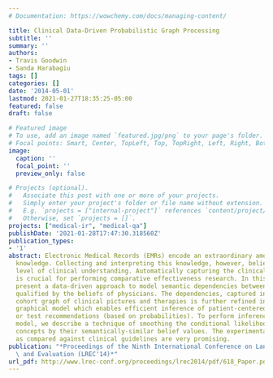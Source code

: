 ```yaml
---
# Documentation: https://wowchemy.com/docs/managing-content/

title: Clinical Data-Driven Probabilistic Graph Processing
subtitle: ''
summary: ''
authors:
- Travis Goodwin
- Sanda Harabagiu
tags: []
categories: []
date: '2014-05-01'
lastmod: 2021-01-27T18:35:25-05:00
featured: false
draft: false

# Featured image
# To use, add an image named `featured.jpg/png` to your page's folder.
# Focal points: Smart, Center, TopLeft, Top, TopRight, Left, Right, BottomLeft, Bottom, BottomRight.
image:
  caption: ''
  focal_point: ''
  preview_only: false

# Projects (optional).
#   Associate this post with one or more of your projects.
#   Simply enter your project's folder or file name without extension.
#   E.g. `projects = ["internal-project"]` references `content/project/deep-learning/index.md`.
#   Otherwise, set `projects = []`.
projects: ["medical-ir", "medical-qa"]
publishDate: '2021-01-28T17:47:30.318560Z'
publication_types:
- '1'
abstract: Electronic Medical Records (EMRs) encode an extraordinary amount of medical
  knowledge. Collecting and interpreting this knowledge, however, belies a significant
  level of clinical understanding. Automatically capturing the clinical information
  is crucial for performing comparative effectiveness research. In this paper, we
  present a data-driven approach to model semantic dependencies between medical concepts,
  qualified by the beliefs of physicians. The dependencies, captured in a patient
  cohort graph of clinical pictures and therapies is further refined into a probabilistic
  graphical model which enables efficient inference of patient-centered treatment
  or test recommendations (based on probabilities). To perform inference on the graphical
  model, we describe a technique of smoothing the conditional likelihood of medical
  concepts by their semantically-similar belief values. The experimental results,
  as compared against clinical guidelines are very promising.
publication: "*Proceedings of the Ninth International Conference on Language Resources\
  \ and Evaluation (LREC'14)*"
url_pdf: http://www.lrec-conf.org/proceedings/lrec2014/pdf/618_Paper.pdf
---
```


